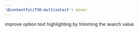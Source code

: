 ```yaml
---
'@contentful/f36-multiselect': minor
---
```


improve option text highlighting by trimming the search value
